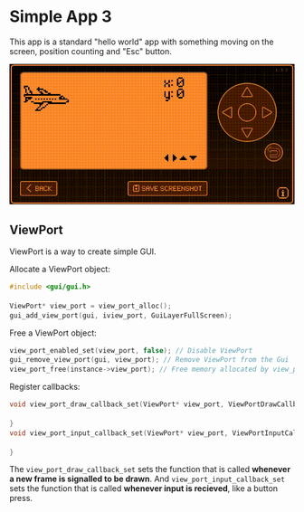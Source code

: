 # Simple App 3

This app is a standard "hello world" app with something moving on the screen, position counting and "Esc" button.

![gif](app.gif)

## ViewPort

ViewPort is a way to create simple GUI.

Allocate a ViewPort object:

```c
#include <gui/gui.h>

ViewPort* view_port = view_port_alloc();
gui_add_view_port(gui, iview_port, GuiLayerFullScreen);
```

Free a ViewPort object:
```c
view_port_enabled_set(view_port, false); // Disable ViewPort
gui_remove_view_port(gui, view_port); // Remove ViewPort from the Gui 
view_port_free(instance->view_port); // Free memory allocated by view_port_alloc
```

Register callbacks:

```c
void view_port_draw_callback_set(ViewPort* view_port, ViewPortDrawCallback callback, void* context) {

}
void view_port_input_callback_set(ViewPort* view_port, ViewPortInputCallback callback, void* context) {

}
```

The `view_port_draw_callback_set` sets the function that is called **whenever a new frame is signalled to be drawn**. And `view_port_input_callback_set` sets the function that is called **whenever input is recieved**, like a button press.

